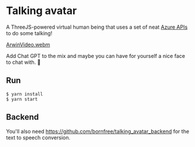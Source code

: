 # Talking avatar


A ThreeJS-powered virtual human being that uses a set of neat [Azure APIs](https://learn.microsoft.com/en-us/azure/cognitive-services/speech-service/how-to-speech-synthesis-viseme) to do some talking!

[ArwinVideo.webm](https://github.com/user-attachments/assets/ccbf923d-33aa-4df9-affd-7f3d8ec7b4ab)


Add Chat GPT to the mix and maybe you can have for yourself a nice face to chat with. 🙂


## Run
```
$ yarn install
$ yarn start
```

## Backend
You'll also need https://github.com/bornfree/talking_avatar_backend for the text to speech conversion.


